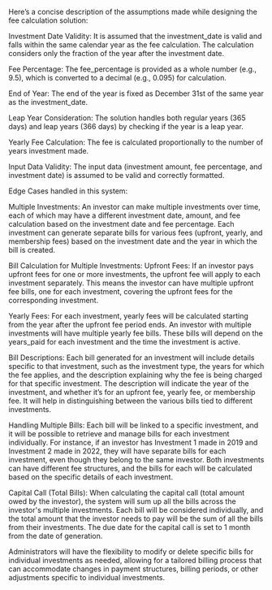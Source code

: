 Here’s a concise description of the assumptions made while designing the fee calculation solution:

Investment Date Validity: It is assumed that the investment_date is valid and falls within the same calendar year as the fee calculation. The calculation considers only the fraction of the year after the investment date.

Fee Percentage: The fee_percentage is provided as a whole number (e.g., 9.5), which is converted to a decimal (e.g., 0.095) for calculation.

End of Year: The end of the year is fixed as December 31st of the same year as the investment_date.

Leap Year Consideration: The solution handles both regular years (365 days) and leap years (366 days) by checking if the year is a leap year.

Yearly Fee Calculation: The fee is calculated proportionally to the number of years investment made.

Input Data Validity: The input data (investment amount, fee percentage, and investment date) is assumed to be valid and correctly formatted.

Edge Cases handled in this system:

Multiple Investments:
An investor can make multiple investments over time, each of which may have a different investment date, amount, and fee calculation based on the investment date and fee percentage.
Each investment can generate separate bills for various fees (upfront, yearly, and membership fees) based on the investment date and the year in which the bill is created.

Bill Calculation for Multiple Investments:
Upfront Fees: If an investor pays upfront fees for one or more investments, the upfront fee will apply to each investment separately. This means the investor can have multiple upfront fee bills, one for each investment, covering the upfront fees for the corresponding investment.

Yearly Fees: For each investment, yearly fees will be calculated starting from the year after the upfront fee period ends. An investor with multiple investments will have multiple yearly fee bills. These bills will depend on the years_paid for each investment and the time the investment is active.

Bill Descriptions:
Each bill generated for an investment will include details specific to that investment, such as the investment type, the years for which the fee applies, and the description explaining why the fee is being charged for that specific investment.
The description will indicate the year of the investment, and whether it’s for an upfront fee, yearly fee, or membership fee. It will help in distinguishing between the various bills tied to different investments.

Handling Multiple Bills:
Each bill will be linked to a specific investment, and it will be possible to retrieve and manage bills for each investment individually.
For instance, if an investor has Investment 1 made in 2019 and Investment 2 made in 2022, they will have separate bills for each investment, even though they belong to the same investor. Both investments can have different fee structures, and the bills for each will be calculated based on the specific details of each investment.

Capital Call (Total Bills):
When calculating the capital call (total amount owed by the investor), the system will sum up all the bills across the investor's multiple investments.
Each bill will be considered individually, and the total amount that the investor needs to pay will be the sum of all the bills from their investments.
The due date for the capital call is set to 1 month from the date of generation.

Administrators will have the flexibility to modify or delete specific bills for individual investments as needed, allowing for a tailored billing process that can accommodate changes in payment structures, billing periods, or other adjustments specific to individual investments.